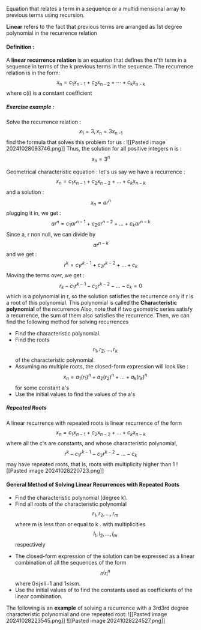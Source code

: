 Equation that relates a term in a sequence or a multidimensional array to previous terms using recursion. 

**Linear** refers to the fact that previous terms are arranged as 1st degree polynomial in the recurrence relation
#### Definition :
A **linear recurrence relation** is an equation that defines the n'th term in a sequence in terms of the k previous terms in the sequence. The recurrence relation is in the form:
$$
x_{\text{n}}​=c_{\text{1}}​x_{\text{n - 1}}​+c_{\text{2}}​x_{\text{n - 2}}​+⋯+c_{\text{k}}x_{\text{n - k}}​
$$
where c(i) is a constant coefficient

##### Exercise example :
Solve the recurrence relation : 
$$
x_{\text{1}} = 3, x_{\text{n}} = 3 x_{\text{n -1}}
$$
find the formula that solves this problem for us :
![[Pasted image 20241028093746.png]]
Thus, the solution for all positive integers n is :
$$
x_{\text{n}} = 3^n
$$

Geometrical characteristic equation :
let's us say we have a recurrence :
$$
x_n = c_1 x_{n-1} + c_2 x_{n-2} + ... + c_k x_{n-k}
$$
and a solution : 
$$
x_n = a r^n
$$
plugging it in, we get :
$$
ar^n = c_1 a r^{n-1} + c_2 a r^{n-2} + ... + c_k a r^{n-k}
$$
Since a, r non null, we can divide by 
$$
ar^{n-k}
$$
and we get :
$$
r^k = c_1 r^{k-1} + c_2 r^{k-2} + ... + c_k
$$
Moving the terms over, we get :
$$
r_k - c_1 r^{k-1} - c_2 r^{k-2} - ... - c_k = 0
$$
which is a polynomial in r, so the solution satisfies the recurrence only if r is a root of this polynomial. This polynomial is called the **Characteristic polynomial** of the recurrence
Also, note that if two geometric series satisfy a recurrence, the sum of them also satisfies the recurrence. Then, we can find the following method for solving recurrences
- Find the characteristic polynomial.
- Find the roots 
$$
r_1 , r_2, ... , r_k
$$
of the characteristic polynomial.
- Assuming no multiple roots, the closed-form expression will look like :
$$
x_n = a_1 (r_1)^n + a_2 (r_2)^n + ... + a_k (r_k)^n
$$
for some constant a's
- Use the initial values to find the values of the a's

##### Repeated Roots
A linear recurrence with repeated roots is linear recurrence of the form
$$
x_n = c_1 x_{n-1} + c_2 x_{n-2} + ... + c_k x_{n-k}
$$
where all the c's are constants, and whose characteristic polynomial, 
$$
r^k - c_1 r^{k-1} - c_2 r^{k-2} - ... - c_k
$$
may have repeated roots, that is, roots with multiplicity higher than 1
![[Pasted image 20241028220723.png]]
#### General Method of Solving Linear Recurrences with Repeated Roots
- Find the characteristic polynomial (degree k).
- Find all roots of the characteristic polynomial 
$$
r_1, r_2, ..., r_m
$$
where m is less than or equal to k . with multiplicities 
$$
l_1, l_2, ... , l_m 
$$
respectively
* The closed-form expression of the solution can be expressed as a linear combination of all the sequences of the form
$$
n^j r_i ^n
$$
where 0≤j≤li​−1 and 1≤i≤m.
* Use the initial values of to find the constants used as coefficients of the linear combination.

The following is an **example** of solving a recurrence with a 3rd3rd degree characteristic polynomial and one repeated root:
![[Pasted image 20241028223545.png]]
![[Pasted image 20241028224527.png]]


   